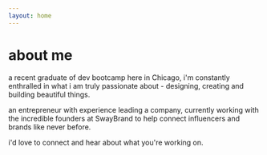 ```yaml
---
layout: home
---
```

# about me

a recent graduate of dev bootcamp here in Chicago, i'm constantly enthralled in what i am truly passionate about - designing, creating and building beautiful things.

an entrepreneur with experience leading a company, currently working with the incredible founders at SwayBrand to help connect influencers and brands like never before.

i'd love to connect and hear about what you're working on.
